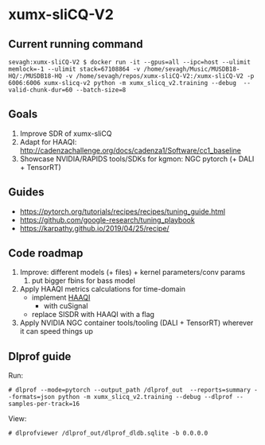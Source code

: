 # xumx-sliCQ-V2

## Current running command

```
sevagh:xumx-sliCQ-V2 $ docker run -it --gpus=all --ipc=host --ulimit memlock=-1 --ulimit stack=67108864 -v /home/sevagh/Music/MUSDB18-HQ/:/MUSDB18-HQ -v /home/sevagh/repos/xumx-sliCQ-V2:/xumx-sliCQ-V2 -p 6006:6006 xumx-slicq-v2 python -m xumx_slicq_v2.training --debug  --valid-chunk-dur=60 --batch-size=8
```

## Goals

1. Improve SDR of xumx-sliCQ
1. Adapt for HAAQI: http://cadenzachallenge.org/docs/cadenza1/Software/cc1_baseline
1. Showcase NVIDIA/RAPIDS tools/SDKs for kgmon: NGC pytorch (+ DALI + TensorRT)

## Guides

* <https://pytorch.org/tutorials/recipes/recipes/tuning_guide.html>
* <https://github.com/google-research/tuning_playbook>
* <https://karpathy.github.io/2019/04/25/recipe/>

## Code roadmap

1. Improve: different models (+ files) + kernel parameters/conv params
    1. put bigger fbins for bass model
1. Apply HAAQI metrics calculations for time-domain
    * implement [HAAQI](https://github.com/claritychallenge/clarity/blob/main/clarity/evaluator/haaqi/haaqi.py)
        * with cuSignal
    * replace SISDR with HAAQI with a flag
1. Apply NVIDIA NGC container tools/tooling (DALI + TensorRT) wherever it can speed things up

## Dlprof guide

Run:
```
# dlprof --mode=pytorch --output_path /dlprof_out  --reports=summary --formats=json python -m xumx_slicq_v2.training --debug --dlprof --samples-per-track=16
```

View:
```
# dlprofviewer /dlprof_out/dlprof_dldb.sqlite -b 0.0.0.0
```
